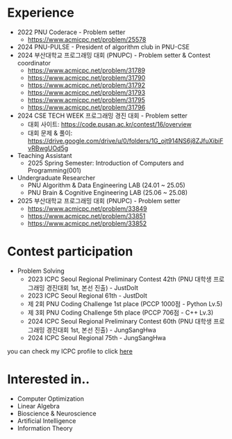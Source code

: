 # Experience
- 2022 PNU Coderace - Problem setter
    - https://www.acmicpc.net/problem/25578
- 2024 PNU-PULSE - President of algorithm club in PNU-CSE
- 2024 부산대학교 프로그래밍 대회 (PNUPC) - Problem setter & Contest coordinator
    - https://www.acmicpc.net/problem/31789
    - https://www.acmicpc.net/problem/31790
    - https://www.acmicpc.net/problem/31792
    - https://www.acmicpc.net/problem/31793
    - https://www.acmicpc.net/problem/31795
    - https://www.acmicpc.net/problem/31796
- 2024 CSE TECH WEEK 프로그래밍 경진 대회 - Problem setter
    - 대회 사이트: https://code.pusan.ac.kr/contest/16/overview
    - 대회 문제 & 풀이: https://drive.google.com/drive/u/0/folders/1G_ojt914NS6j8ZJfuXibiFvRBwgUOd5g
- Teaching Assistant
    - 2025 Spring Semester: Introduction of Computers and Programming(001)
- Undergraduate Researcher
    - PNU Algorithm & Data Engineering LAB (24.01 ~ 25.05)
    - PNU Brain & Cognitive Engineering LAB (25.06 ~ 25.08)
- 2025 부산대학교 프로그래밍 대회 (PNUPC) - Problem setter
    - https://www.acmicpc.net/problem/33849
    - https://www.acmicpc.net/problem/33851
    - https://www.acmicpc.net/problem/33852

# Contest participation
- Problem Solving
    - 2023 ICPC Seoul Regional Preliminary Contest 42th (PNU 대학생 프로그래밍 경진대회 1st, 본선 진출) - JustDoIt
    - 2023 ICPC Seoul Regional 61th - JustDoIt
    - 제 2회 PNU Coding Challenge 1st place (PCCP 1000점 - Python Lv.5)
    - 제 3회 PNU Coding Challenge 5th place (PCCP 706점 - C++ Lv.3)
    - 2024 ICPC Seoul Regional Preliminary Contest 60th (PNU 대학생 프로그래밍 경진대회 1st, 본선 진출) - JungSangHwa
    - 2024 ICPC Seoul Regional 75th - JungSangHwa
 
you can check my ICPC profile to click [here](https://icpc.global/ICPCID/5T94QUSK3JH4)
 
# Interested in..
- Computer Optimization
- Linear Algebra
- Bioscience & Neuroscience
- Artificial Intelligence
- Information Theory
